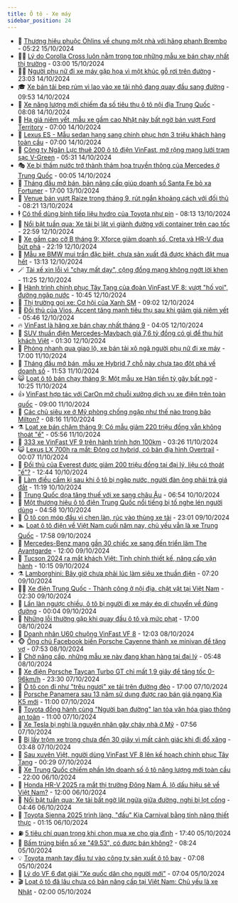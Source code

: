 ```yaml
---
title: Ô tô - Xe máy
sidebar_position: 24
---
```


<!-- dantri-o-to-xe-may:START -->
- 🤡 [Thương hiệu phuộc Öhlins về chung một nhà với hãng phanh Brembo](https://dantri.com.vn/o-to-xe-may/thuong-hieu-phuoc-ohlins-ve-chung-mot-nha-voi-hang-phanh-brembo-20241015113557842.htm) - 05:22 15/10/2024
- 🧑‍💻 [Lý do Corolla Cross luôn nằm trong top những mẫu xe bán chạy nhất thị trường](https://dantri.com.vn/o-to-xe-may/ly-do-corolla-cross-luon-nam-trong-top-nhung-mau-xe-ban-chay-nhat-thi-truong-20241015085413991.htm) - 03:00 15/10/2024
- 🧑‍💻 [Người phụ nữ đi xe máy gặp họa vì một khúc gỗ rơi trên đường](https://dantri.com.vn/o-to-xe-may/nguoi-phu-nu-di-xe-may-gap-hoa-vi-mot-khuc-go-roi-tren-duong-20241014233322121.htm) - 23:03 14/10/2024
- 🎓 [Xe bán tải bẹp rúm vì lao vào xe tải nhỏ đang quay đầu sang đường](https://dantri.com.vn/o-to-xe-may/xe-ban-tai-bep-rum-vi-lao-vao-xe-tai-nho-dang-quay-dau-sang-duong-20241014154450646.htm) - 09:53 14/10/2024
- 🌊 [Xe năng lượng mới chiếm đa số tiêu thụ ô tô nội địa Trung Quốc](https://dantri.com.vn/o-to-xe-may/xe-nang-luong-moi-chiem-da-so-tieu-thu-o-to-noi-dia-trung-quoc-20241014140337615.htm) - 08:08 14/10/2024
- 🥷 [Hạ giá niêm yết, mẫu xe gầm cao Nhật này bất ngờ bán vượt Ford Territory](https://dantri.com.vn/o-to-xe-may/ha-gia-niem-yet-mau-xe-gam-cao-nhat-nay-bat-ngo-ban-vuot-ford-territory-20241014113032788.htm) - 07:00 14/10/2024
- 🤩 [Lexus ES - Mẫu sedan hạng sang chinh phục hơn 3 triệu khách hàng toàn cầu](https://dantri.com.vn/o-to-xe-may/lexus-es-mau-sedan-hang-sang-chinh-phuc-hon-3-trieu-khach-hang-toan-cau-20241014102030025.htm) - 07:00 14/10/2024
- 🫶 [Công ty Ngân Lực thuê 200 ô tô điện VinFast, mở rộng mạng lưới trạm sạc V-Green](https://dantri.com.vn/o-to-xe-may/cong-ty-ngan-luc-thue-200-o-to-dien-vinfast-mo-rong-mang-luoi-tram-sac-v-green-20241014115933190.htm) - 05:31 14/10/2024
- 🎭 [Xe bị thấm nước trở thành thảm họa truyền thông của Mercedes ở Trung Quốc](https://dantri.com.vn/o-to-xe-may/xe-bi-tham-nuoc-tro-thanh-tham-hoa-truyen-thong-cua-mercedes-o-trung-quoc-20241013150413998.htm) - 00:05 14/10/2024
- 🌁 [Tháng đầu mở bán, bản nâng cấp giúp doanh số Santa Fe bỏ xa Fortuner](https://dantri.com.vn/o-to-xe-may/thang-dau-mo-ban-ban-nang-cap-giup-doanh-so-santa-fe-bo-xa-fortuner-20241013104943010.htm) - 17:00 13/10/2024
- 🦩 [Venue bán vượt Raize trong tháng 9, rút ngắn khoảng cách với đối thủ](https://dantri.com.vn/o-to-xe-may/venue-ban-vuot-raize-trong-thang-9-rut-ngan-khoang-cach-voi-doi-thu-20241013095529273.htm) - 08:21 13/10/2024
- 🕴 [Có thể dùng bình tiếp liệu hydro của Toyota như pin](https://dantri.com.vn/o-to-xe-may/co-the-dung-binh-tiep-lieu-hydro-cua-toyota-nhu-pin-20241012233542491.htm) - 08:13 13/10/2024
- 🎡 [Nổi bật tuần qua: Xe tải bị lật vì giành đường với container trên cao tốc](https://dantri.com.vn/o-to-xe-may/noi-bat-tuan-qua-xe-tai-bi-lat-vi-gianh-duong-voi-container-tren-cao-toc-20241012213034520.htm) - 22:59 12/10/2024
- 📝 [Xe gầm cao cỡ B tháng 9: Xforce giảm doanh số, Creta và HR-V đua bứt phá](https://dantri.com.vn/o-to-xe-may/xe-gam-cao-co-b-thang-9-xforce-giam-doanh-so-creta-va-hr-v-dua-but-pha-20241012171424731.htm) - 22:19 12/10/2024
- 🧐 [Mẫu xe BMW mui trần đặc biệt, chưa sản xuất đã được khách đặt mua hết](https://dantri.com.vn/o-to-xe-may/mau-xe-bmw-mui-tran-dac-biet-chua-san-xuat-da-duoc-khach-dat-mua-het-20241012151110690.htm) - 13:13 12/10/2024
- 🪄 [Tài xế xin lỗi vì &quot;chạy mất dạy&quot;, cộng đồng mạng không ngớt lời khen](https://dantri.com.vn/o-to-xe-may/tai-xe-xin-loi-vi-chay-mat-day-cong-dong-mang-khong-ngot-loi-khen-20241012143532352.htm) - 11:25 12/10/2024
- 🧰 [Hành trình chinh phục Tây Tạng của đoàn VinFast VF 8: vượt &quot;hố voi&quot;, đường ngập nước](https://dantri.com.vn/o-to-xe-may/hanh-trinh-chinh-phuc-tay-tang-cua-doan-vinfast-vf-8-vuot-ho-voi-duong-ngap-nuoc-20241012172632386.htm) - 10:45 12/10/2024
- 🚀 [Thị trường gọi xe: Cơ hội của Xanh SM](https://dantri.com.vn/o-to-xe-may/thi-truong-goi-xe-co-hoi-cua-xanh-sm-20241012151411365.htm) - 09:02 12/10/2024
- 💪 [Đối thủ của Vios, Accent tăng mạnh tiêu thụ sau khi giảm giá niêm yết](https://dantri.com.vn/o-to-xe-may/doi-thu-cua-vios-accent-tang-manh-tieu-thu-sau-khi-giam-gia-niem-yet-20241012120006614.htm) - 05:46 12/10/2024
- 🔥 [VinFast là hãng xe bán chạy nhất tháng 9](https://dantri.com.vn/o-to-xe-may/vinfast-la-hang-xe-ban-chay-nhat-thang-9-20241011163504998.htm) - 04:05 12/10/2024
- 🐲 [SUV thuần điện Mercedes-Maybach giá 7,6 tỷ đồng có gì để thu hút khách Việt](https://dantri.com.vn/o-to-xe-may/suv-thuan-dien-mercedes-maybach-gia-76-ty-dong-co-gi-de-thu-hut-khach-viet-20241012082443009.htm) - 01:30 12/10/2024
- 🌋 [Phóng nhanh qua giao lộ, xe bán tải xô ngã người phụ nữ đi xe máy](https://dantri.com.vn/o-to-xe-may/phong-nhanh-qua-giao-lo-xe-ban-tai-xo-nga-nguoi-phu-nu-di-xe-may-20241011190539332.htm) - 17:00 11/10/2024
- 🤩 [Tháng đầu mở bán, mẫu xe Hybrid 7 chỗ này chưa tạo đột phá về doanh số](https://dantri.com.vn/o-to-xe-may/thang-dau-mo-ban-mau-xe-hybrid-7-cho-nay-chua-tao-dot-pha-ve-doanh-so-20241011152632400.htm) - 11:53 11/10/2024
- 😺 [Loạt ô tô bán chạy tháng 9: Một mẫu xe Hàn tiền tỷ gây bất ngờ](https://dantri.com.vn/o-to-xe-may/loat-o-to-ban-chay-thang-9-mot-mau-xe-han-tien-ty-gay-bat-ngo-20241011160215301.htm) - 10:25 11/10/2024
- 👍 [VinFast hợp tác với CarOn mở chuỗi xưởng dịch vụ xe điện trên toàn quốc](https://dantri.com.vn/o-to-xe-may/vinfast-hop-tac-voi-caron-mo-chuoi-xuong-dich-vu-xe-dien-tren-toan-quoc-20241011154300726.htm) - 09:00 11/10/2024
- 🎃 [Các chủ siêu xe ở Mỹ phòng chống ngập như thế nào trong bão Milton?](https://dantri.com.vn/o-to-xe-may/cac-chu-sieu-xe-o-my-phong-chong-ngap-nhu-the-nao-trong-bao-milton-20241011145534508.htm) - 08:16 11/10/2024
- ⚗️ [Loạt xe bán chậm tháng 9: Có mẫu giảm 220 triệu đồng vẫn không thoát &quot;ế&quot;](https://dantri.com.vn/o-to-xe-may/loat-xe-ban-cham-thang-9-co-mau-giam-220-trieu-dong-van-khong-thoat-e-20241011112240603.htm) - 05:56 11/10/2024
- 🦄 [333 xe VinFast VF 9 trên hành trình hơn 100km](https://dantri.com.vn/o-to-xe-may/333-xe-vinfast-vf-9-tren-hanh-trinh-hon-100km-20241011100313230.htm) - 03:26 11/10/2024
- 😺 [Lexus LX 700h ra mắt: Động cơ hybrid, có bản địa hình Overtrail](https://dantri.com.vn/o-to-xe-may/lexus-lx-700h-ra-mat-dong-co-hybrid-co-ban-dia-hinh-overtrail-20241010235733102.htm) - 00:07 11/10/2024
- 💼 [Đối thủ của Everest được giảm 200 triệu đồng tại đại lý, liệu có thoát &quot;ế&quot;?](https://dantri.com.vn/o-to-xe-may/doi-thu-cua-everest-duoc-giam-200-trieu-dong-tai-dai-ly-lieu-co-thoat-e-20241010130652940.htm) - 12:44 10/10/2024
- 💃 [Làm điều cấm kị sau khi ô tô bị ngập nước, người đàn ông phải trả giá đắt](https://dantri.com.vn/o-to-xe-may/lam-dieu-cam-ki-sau-khi-o-to-bi-ngap-nuoc-nguoi-dan-ong-phai-tra-gia-dat-20241010092900296.htm) - 11:19 10/10/2024
- 🚀 [Trung Quốc dọa tăng thuế với xe sang châu Âu](https://dantri.com.vn/o-to-xe-may/trung-quoc-doa-tang-thue-voi-xe-sang-chau-au-20241009230510874.htm) - 06:54 10/10/2024
- 🤩 [Một thương hiệu ô tô điện Trung Quốc nổi tiếng bị tố nghe lén người dùng](https://dantri.com.vn/o-to-xe-may/mot-thuong-hieu-o-to-dien-trung-quoc-noi-tieng-bi-to-nghe-len-nguoi-dung-20241010111133403.htm) - 04:58 10/10/2024
- 💪 [Ô tô con móp đầu vì chen làn, rúc vào thùng xe tải](https://dantri.com.vn/o-to-xe-may/o-to-con-mop-dau-vi-chen-lan-ruc-vao-thung-xe-tai-20241009170026337.htm) - 23:01 09/10/2024
- 🏊 [Loạt ô tô điện về Việt Nam cuối năm nay, chủ yếu vẫn là xe Trung Quốc](https://dantri.com.vn/o-to-xe-may/loat-o-to-dien-ve-viet-nam-cuoi-nam-nay-chu-yeu-van-la-xe-trung-quoc-20241009143928253.htm) - 17:58 09/10/2024
- 💄 [Mercedes-Benz mang gần 30 chiếc xe sang đến triển lãm The Avantgarde](https://dantri.com.vn/o-to-xe-may/mercedes-benz-mang-gan-30-chiec-xe-sang-den-trien-lam-the-avantgarde-20241009164312579.htm) - 12:00 09/10/2024
- 👺 [Tucson 2024 ra mắt khách Việt: Tinh chỉnh thiết kế, nâng cấp vận hành](https://dantri.com.vn/o-to-xe-may/tucson-2024-ra-mat-khach-viet-tinh-chinh-thiet-ke-nang-cap-van-hanh-20241009165142475.htm) - 10:15 09/10/2024
- ⚗️ [Lamborghini: Bây giờ chưa phải lúc làm siêu xe thuần điện](https://dantri.com.vn/o-to-xe-may/lamborghini-bay-gio-chua-phai-luc-lam-sieu-xe-thuan-dien-20241009104120180.htm) - 07:20 09/10/2024
- 🧑‍🏫 [Xe điện Trung Quốc - Thành công ở nội địa, chật vật tại Việt Nam](https://dantri.com.vn/o-to-xe-may/xe-dien-trung-quoc-thanh-cong-o-noi-dia-chat-vat-tai-viet-nam-20241008121122372.htm) - 02:30 09/10/2024
- 🦒 [Lấn làn ngược chiều, ô tô bị người đi xe máy ép di chuyển về đúng đường](https://dantri.com.vn/o-to-xe-may/lan-lan-nguoc-chieu-o-to-bi-nguoi-di-xe-may-ep-di-chuyen-ve-dung-duong-20241008225415453.htm) - 00:04 09/10/2024
- 🐘 [Những lỗi thường gặp khi quay đầu ô tô và mức phạt](https://dantri.com.vn/o-to-xe-may/nhung-loi-thuong-gap-khi-quay-dau-o-to-va-muc-phat-20241008140247068.htm) - 17:00 08/10/2024
- 🧠 [Doanh nhân U60 chuộng VinFast VF 8](https://dantri.com.vn/o-to-xe-may/doanh-nhan-u60-chuong-vinfast-vf-8-20241008180314638.htm) - 12:03 08/10/2024
- 🐵 [Ông chủ Facebook biến Porsche Cayenne thành xe minivan để tặng vợ](https://dantri.com.vn/o-to-xe-may/ong-chu-facebook-bien-porsche-cayenne-thanh-xe-minivan-de-tang-vo-20241008101314936.htm) - 07:53 08/10/2024
- 🤭 [Chờ nâng cấp, những mẫu xe này đang khan hàng tại đại lý](https://dantri.com.vn/o-to-xe-may/cho-nang-cap-nhung-mau-xe-nay-dang-khan-hang-tai-dai-ly-20241008094248906.htm) - 05:48 08/10/2024
- 🤠 [Xe điện Porsche Taycan Turbo GT chỉ mất 1,9 giây để tăng tốc 0-96km/h](https://dantri.com.vn/o-to-xe-may/xe-dien-porsche-taycan-turbo-gt-chi-mat-19-giay-de-tang-toc-0-96kmh-20241007160011037.htm) - 23:30 07/10/2024
- 🫶 [Ô tô con đi như &quot;trêu ngươi&quot; xe tải trên đường đèo](https://dantri.com.vn/o-to-xe-may/o-to-con-di-nhu-treu-nguoi-xe-tai-tren-duong-deo-20241007194328538.htm) - 17:00 07/10/2024
- 🚀 [Porsche Panamera sau 13 năm sử dụng được rao bán giá ngang Kia K5 mới](https://dantri.com.vn/o-to-xe-may/porsche-panamera-sau-13-nam-su-dung-duoc-rao-ban-gia-ngang-kia-k5-moi-20241007135154299.htm) - 11:00 07/10/2024
- 🎊 [Toyota đồng hành cùng &quot;Người bạn đường&quot; lan tỏa văn hóa giao thông an toàn](https://dantri.com.vn/o-to-xe-may/toyota-dong-hanh-cung-nguoi-ban-duong-lan-toa-van-hoa-giao-thong-an-toan-20241007115736022.htm) - 11:00 07/10/2024
- 🦄 [Xe Tesla bị nghi là nguyên nhân gây cháy nhà ở Mỹ](https://dantri.com.vn/o-to-xe-may/xe-tesla-bi-nghi-la-nguyen-nhan-gay-chay-nha-o-my-20241007122229746.htm) - 07:56 07/10/2024
- 🥷 [Bị lấy trộm xe trong chưa đến 30 giây vì mất cảnh giác khi đi đổ xăng](https://dantri.com.vn/o-to-xe-may/bi-lay-trom-xe-trong-chua-den-30-giay-vi-mat-canh-giac-khi-di-do-xang-20241007104134662.htm) - 03:48 07/10/2024
- 🦏 [Sau xuyên Việt, người dùng VinFast VF 8 lên kế hoạch chinh phục Tây Tạng](https://dantri.com.vn/o-to-xe-may/sau-xuyen-viet-nguoi-dung-vinfast-vf-8-len-ke-hoach-chinh-phuc-tay-tang-20241006163927507.htm) - 00:29 07/10/2024
- 🤗 [Xe Trung Quốc chiếm phần lớn doanh số ô tô năng lượng mới toàn cầu](https://dantri.com.vn/o-to-xe-may/xe-trung-quoc-chiem-phan-lon-doanh-so-o-to-nang-luong-moi-toan-cau-20241007000509191.htm) - 22:00 06/10/2024
- 🐲 [Honda HR-V 2025 ra mắt thị trường Đông Nam Á, lộ dấu hiệu sẽ về Việt Nam?](https://dantri.com.vn/o-to-xe-may/honda-hr-v-2025-ra-mat-thi-truong-dong-nam-a-lo-dau-hieu-se-ve-viet-nam-20241006161837376.htm) - 12:00 06/10/2024
- 🤭 [Nổi bật tuần qua: Xe tải bất ngờ lật ngửa giữa đường, nghi bị lọt cống](https://dantri.com.vn/o-to-xe-may/noi-bat-tuan-qua-xe-tai-bat-ngo-lat-ngua-giua-duong-nghi-bi-lot-cong-20241006113515083.htm) - 04:46 06/10/2024
- 🐻 [Toyota Sienna 2025 trình làng, &quot;đấu&quot; Kia Carnival bằng tính năng thiết thực](https://dantri.com.vn/o-to-xe-may/toyota-sienna-2025-trinh-lang-dau-kia-carnival-bang-tinh-nang-thiet-thuc-20241006081439101.htm) - 01:15 06/10/2024
- ⛽️ [5 tiêu chí quan trọng khi chọn mua xe cho gia đình](https://dantri.com.vn/o-to-xe-may/5-tieu-chi-quan-trong-khi-chon-mua-xe-cho-gia-dinh-20241005172015954.htm) - 17:40 05/10/2024
- 🫣 [Bấm trúng biển số xe &quot;49.53&quot;, có được bán không?](https://dantri.com.vn/o-to-xe-may/bam-trung-bien-so-xe-4953-co-duoc-ban-khong-20241005115958489.htm) - 08:24 05/10/2024
- 💡 [Toyota mạnh tay đầu tư vào công ty sản xuất ô tô bay](https://dantri.com.vn/o-to-xe-may/toyota-manh-tay-dau-tu-vao-cong-ty-san-xuat-o-to-bay-20241004235231632.htm) - 07:08 05/10/2024
- 💪 [Lý do VF 6 đạt giải &quot;Xe quốc dân cho người mới&quot;](https://dantri.com.vn/o-to-xe-may/ly-do-vf-6-dat-giai-xe-quoc-dan-cho-nguoi-moi-20241005135140792.htm) - 07:04 05/10/2024
- 🎬 [Loạt ô tô đã lâu chưa có bản nâng cấp tại Việt Nam: Chủ yếu là xe Nhật](https://dantri.com.vn/o-to-xe-may/loat-o-to-da-lau-chua-co-ban-nang-cap-tai-viet-nam-chu-yeu-la-xe-nhat-20241004193200890.htm) - 02:00 05/10/2024<!-- dantri-o-to-xe-may:END -->
